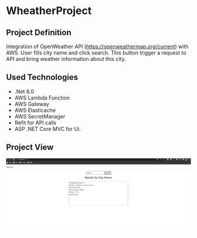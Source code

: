 # WheatherProject


## Project Definition
Integration of OpenWeather API (https://openweathermap.org/current) with AWS. 
User fills city name and click search. This button trigger a request to API and bring weather information about this city.


## Used Technologies
  - .Net 6.0
  - AWS Lambda Function
  - AWS Gateway
  - AWS Elasticache
  - AWS SecretManager
  - Refit for API calls
  - ASP .NET Core MVC for Ui.

## Project View
![Project picture1](https://github.com/afatih/WheatherProject/blob/main/screenShoots/WeatherSS.png)

